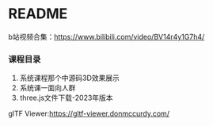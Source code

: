 # README

b站视频合集：https://www.bilibili.com/video/BV14r4y1G7h4/

### 课程目录
1. 系统课程那个中源码3D效果展示
2. 系统课一面向人群
3. three.js文件下载-2023年版本



glTF Viewer:https://gltf-viewer.donmccurdy.com/